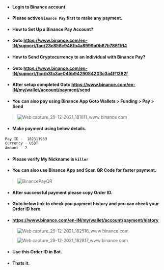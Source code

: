 - #### Login to Binance account.
- #### Please active `Binance Pay` first to make any payment.
- #### How to Set Up a Binance Pay Account?
- #### Goto https://www.binance.com/en-IN/support/faq/23c856c948fb4a8999a0b67b7861fff4
- #### How to Send Cryptocurrency to an Individual with Binance Pay?
- #### Goto https://www.binance.com/en-IN/support/faq/b3fa3ae045b9429084203c3a4ff1362f
- #### After setup completed Goto https://www.binance.com/en-IN/my/wallet/account/payment/send
- #### You can also pay using Binance App Goto Wallets > Funding > Pay > Send

> ![Web capture_29-12-2021_181811_www binance com](https://user-images.githubusercontent.com/79581397/147663897-a780d398-ed34-4229-a4cd-b484815470e2.jpeg)

- #### Make payment using below details.
```sh
Pay ID -  182311933
Currency - USDT
Amount - 2
```
- #### Please verify My Nickname is `killer`
- #### You can also use Binance App and Scan QR Code for faster payment.

> ![BinancePayQR](https://user-images.githubusercontent.com/79581397/147665873-7a109e3a-446e-4434-9df8-0680e280a3f1.png)


- #### After successful payment please copy Order ID.
- #### Goto below link to check you payment history and you can check your Order ID here.
- #### https://www.binance.com/en-IN/my/wallet/account/payment/history

> ![Web capture_29-12-2021_182516_www binance com](https://user-images.githubusercontent.com/79581397/147664811-8d2fd90e-807f-46f3-9f00-139e998b6a26.jpeg)

> ![Web capture_29-12-2021_182817_www binance com](https://user-images.githubusercontent.com/79581397/147664725-ad27822b-0056-4f10-8b10-dcc0abdd7cbf.jpeg)

- #### Use this Order ID in Bot.

- #### Thats it.
